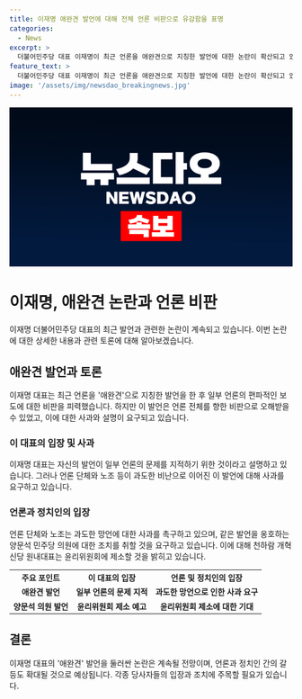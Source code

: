```yaml
---
title: 이재명 애완견 발언에 대해 전체 언론 비판으로 유감함을 표명
categories:
  - News
excerpt: >
  더불어민주당 대표 이재명이 최근 언론을 애완견으로 지칭한 발언에 대한 논란이 확산되고 있다. 이 대표는 시간 제약 등으로 일부 언론의 문제를 선명하게 표현하지 못한 것에 대해 유감을 표하며 사과했지만, 언론 단체들의 성명에 대해서는 반대 입장을 밝히며 논란을 더 키웠다. 한편, 천하람 개혁신당이 언론을 비난한 민주당 의원을 국회 윤리위원회에 제소할 예정이며, 이에 대한 관심이 모아지고 있다.
feature_text: >
  더불어민주당 대표 이재명이 최근 언론을 애완견으로 지칭한 발언에 대한 논란이 확산되고 있다. 이 대표는 시간 제약 등으로 일부 언론의 문제를 선명하게 표현하지 못한 것에 대해 유감을 표하며 사과했지만, 언론 단체들의 성명에 대해서는 반대 입장을 밝히며 논란을 더 키웠다. 한편, 천하람 개혁신당이 언론을 비난한 민주당 의원을 국회 윤리위원회에 제소할 예정이며, 이에 대한 관심이 모아지고 있다.
image: '/assets/img/newsdao_breakingnews.jpg'
---
```


<p><img src="/assets/img/newsdao_breakingnews.jpg" alt="pcversion 속보" /></p>

<h1>이재명, 애완견 논란과 언론 비판</h1>

<p data-ke-size="size16">이재명 더불어민주당 대표의 최근 발언과 관련한 논란이 계속되고 있습니다. 이번 논란에 대한 상세한 내용과 관련 토론에 대해 알아보겠습니다.</p>

<h2 data-ke-size="size26">애완견 발언과 토론</h2>

<p data-ke-size="size16">이재명 대표는 최근 언론을 '애완견'으로 지칭한 발언을 한 후 일부 언론의 편파적인 보도에 대한 비판을 피력했습니다. 하지만 이 발언은 언론 전체를 향한 비판으로 오해받을 수 있었고, 이에 대한 사과와 설명이 요구되고 있습니다.</p>

<h3>이 대표의 입장 및 사과</h3>

<p data-ke-size="size16">이재명 대표는 자신의 발언이 일부 언론의 문제를 지적하기 위한 것이라고 설명하고 있습니다. 그러나 언론 단체와 노조 등이 과도한 비난으로 이어진 이 발언에 대해 사과를 요구하고 있습니다.</p>

<h3>언론과 정치인의 입장</h3>

<p data-ke-size="size16">언론 단체와 노조는 과도한 망언에 대한 사과를 촉구하고 있으며, 같은 발언을 옹호하는 양문석 민주당 의원에 대한 조치를 취할 것을 요구하고 있습니다. 이에 대해 천하람 개혁신당 원내대표는 윤리위원회에 제소할 것을 밝히고 있습니다.</p>

<table>
  <tr>
    <th>주요 포인트</th>
    <th>이 대표의 입장</th>
    <th>언론 및 정치인의 입장</th>
  </tr>
  <tr>
    <td style="text-align: center; height: 17px;"><b>애완견 발언</b></td>
    <td style="text-align: center; height: 17px;"><b>일부 언론의 문제 지적</b></td>
    <td style="text-align: center; height: 17px;"><b>과도한 망언으로 인한 사과 요구</b></td>
  </tr>
  <tr>
    <td style="text-align: center; height: 17px;"><b>양문석 의원 발언</b></td>
    <td style="text-align: center; height: 17px;"><b>윤리위원회 제소 예고</b></td>
    <td style="text-align: center; height: 17px;"><b>윤리위원회 제소에 대한 기대</b></td>
  </tr>
</table>

<h2 data-ke-size="size26">결론</h2>

<p data-ke-size="size16">이재명 대표의 '애완견' 발언을 둘러싼 논란은 계속될 전망이며, 언론과 정치인 간의 갈등도 확대될 것으로 예상됩니다. 각종 당사자들의 입장과 조치에 주목할 필요가 있습니다.</p>

